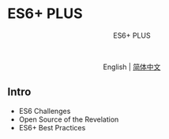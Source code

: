 # ES6+ PLUS

<p align='center'>ES6+ PLUS</p>

<br>

<p align='center'>
  English | <a href='./README.zh-CN.md'>简体中文</a>
</p>

## Intro

- ES6 Challenges
- Open Source of the Revelation
- ES6+ Best Practices
